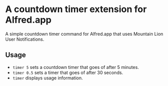 # A countdown timer extension for Alfred.app
A simple countdown timer command for Alfred.app that uses Mountain Lion User Notifications.

## Usage
- `timer 5` sets a countdown timer that goes of after 5 minutes.
- `timer 0.5` sets a timer that goes of after 30 seconds.
- `timer` displays usage information.

